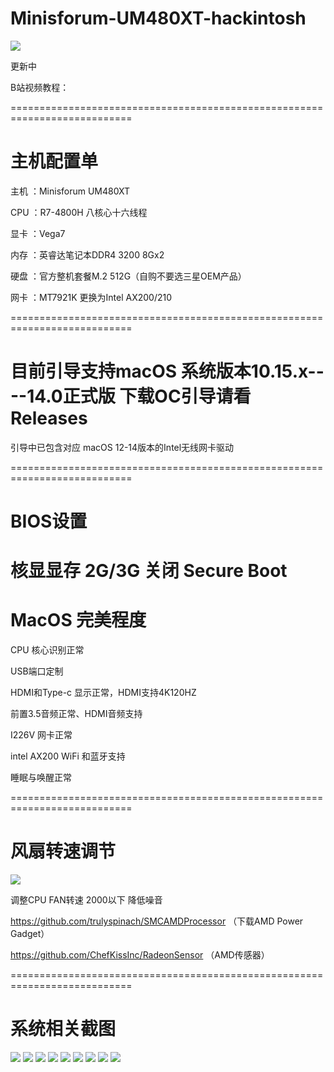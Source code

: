 # Minisforum-UM480XT-hackintosh
![](https://github.com/Xmingbai/Minisforum-UM480XT-hackintosh/blob/main/Sensei.png)

更新中

B站视频教程：

===========================================================================

# 主机配置单

主机 ：Minisforum UM480XT

CPU ：R7-4800H 八核心十六线程

显卡 ：Vega7

内存 ：英睿达笔记本DDR4 3200 8Gx2

硬盘 ：官方整机套餐M.2 512G（自购不要选三星OEM产品）

网卡 ：MT7921K 更换为Intel AX200/210

===========================================================================
# 目前引导支持macOS 系统版本10.15.x----14.0正式版  下载OC引导请看Releases

引导中已包含对应 macOS 12-14版本的Intel无线网卡驱动

===========================================================================
# BIOS设置
核显显存 2G/3G
关闭 Secure Boot
===========================================================================
# MacOS 完美程度

CPU 核心识别正常 

USB端口定制

HDMI和Type-c 显示正常，HDMI支持4K120HZ

前置3.5音频正常、HDMI音频支持

I226V 网卡正常

intel AX200 WiFi 和蓝牙支持

睡眠与唤醒正常

===========================================================================

# 风扇转速调节
![](https://github.com/Xmingbai/Minisforum-UM480XT-hackintosh/blob/main/FAN.png)

调整CPU FAN转速 2000以下 降低噪音

https://github.com/trulyspinach/SMCAMDProcessor （下载AMD Power Gadget）

https://github.com/ChefKissInc/RadeonSensor （AMD传感器）

===========================================================================



# 系统相关截图

![](https://github.com/Xmingbai/Minisforum-UM480XT-hackintosh/blob/main/1.png)
![](https://github.com/Xmingbai/Minisforum-UM480XT-hackintosh/blob/main/2.png)
![](https://github.com/Xmingbai/Minisforum-UM480XT-hackintosh/blob/main/Vega.png)
![](https://github.com/Xmingbai/Minisforum-UM480XT-hackintosh/blob/main/CPU.png)
![](https://github.com/Xmingbai/Minisforum-UM480XT-hackintosh/blob/main/IGPU.png)
![](https://github.com/Xmingbai/Minisforum-UM480XT-hackintosh/blob/main/I226.png)
![](https://github.com/Xmingbai/Minisforum-UM480XT-hackintosh/blob/main/BT.png)
![](https://github.com/Xmingbai/Minisforum-UM480XT-hackintosh/blob/main/WIFI.png)
![](https://github.com/Xmingbai/Minisforum-UM480XT-hackintosh/blob/main/audio.png)
